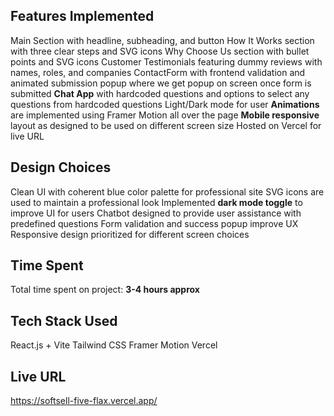 ## Features Implemented
Main Section with headline, subheading, and button
How It Works section with three clear steps and SVG icons
Why Choose Us section with bullet points and SVG icons
Customer Testimonials featuring dummy reviews with names, roles, and companies
ContactForm with frontend validation and animated submission popup where we get popup on screen once form is submitted
**Chat App** with hardcoded questions and options to select any questions from hardcoded questions
Light/Dark mode for user
**Animations** are implemented using Framer Motion all over the page
**Mobile responsive** layout as designed to be used on different screen size
Hosted on Vercel for live URL

## Design Choices
Clean UI with coherent blue color palette for professional site
SVG icons are used to maintain a professional look
Implemented **dark mode toggle** to improve UI for users
Chatbot designed to provide user assistance with predefined questions
Form validation and success popup improve UX
Responsive design prioritized for different screen choices 

## Time Spent
Total time spent on project: **3-4 hours approx**

## Tech Stack Used
React.js + Vite 
Tailwind CSS 
Framer Motion 
Vercel 

## Live URL
https://softsell-five-flax.vercel.app/

